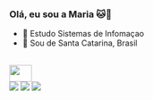 ### Olá, eu sou a Maria 🐱👋


- 🔭 Estudo Sistemas de Infomaçao
- 🌱 Sou de Santa Catarina, Brasil

<head>
    <body>
        <div style="display: inline_blank"><br>
<img src="https://cdn.jsdelivr.net/gh/devicons/devicon/icons/javascript/javascript-original.svg" height="30" width="40" />
</div>

<div>
    <a href="https://www.instagram.com/fatimagroh/" targer="balnk"> <img src="https://img.shields.io/badge/Instagram-E4405F?style=for-the-badge&logo=instagram&logoColor=white" target="blank"></a>
    <a href="https://www.twitch.tv/tataziinn" targer="balnk"> <img src="https://img.shields.io/badge/Twitch-9146FF?style=for-the-badge&logo=twitch&logoColor=white" target="blank"></a>
    <a href="https://www.linkedin.com/in/fatima-groh-b0814226b/" targer="balnk"> <img src="https://img.shields.io/badge/LinkedIn-0077B5?style=for-the-badge&logo=linkedin&logoColor=white" target="blank"></a>
</div>

</head>

